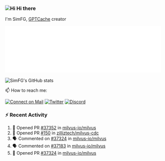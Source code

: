 ### <img src='https://qpluspicture.oss-cn-beijing.aliyuncs.com/6LjjQA/Hi.gif' alt='Hi' width="24"/> Hi there

I'm SimFG, [GPTCache](https://github.com/zilliztech/GPTCache) creator

![Metrics 👋](/metrics.plugin.followup.user.svg)

![SimFG's GitHub stats](https://github-readme-stats.vercel.app/api?username=SimFG&show_icons=true&theme=radical&count_private=true)

📫 How to reach me:

[![Connect on Mail](https://img.shields.io/badge/Ask%20me-anything-1abc9c.svg)](mailto:1142838399@qq.com)
[![Twitter](https://img.shields.io/twitter/follow/FogSim?style=social)](https://twitter.com/FogSim)
[![Discord](https://img.shields.io/discord/1092648432495251507?label=Discord&logo=discord)](https://discord.gg/Q8C6WEjSWV)

### :zap: Recent Activity

<!--START_SECTION:activity-->
1. 💪 Opened PR [#37352](https://github.com/milvus-io/milvus/pull/37352) in [milvus-io/milvus](https://github.com/milvus-io/milvus)
2. 💪 Opened PR [#150](https://github.com/zilliztech/milvus-cdc/pull/150) in [zilliztech/milvus-cdc](https://github.com/zilliztech/milvus-cdc)
3. 🗣 Commented on [#37324](https://github.com/milvus-io/milvus/issues/37324) in [milvus-io/milvus](https://github.com/milvus-io/milvus)
4. 🗣 Commented on [#37183](https://github.com/milvus-io/milvus/issues/37183) in [milvus-io/milvus](https://github.com/milvus-io/milvus)
5. 💪 Opened PR [#37324](https://github.com/milvus-io/milvus/pull/37324) in [milvus-io/milvus](https://github.com/milvus-io/milvus)
<!--END_SECTION:activity-->


